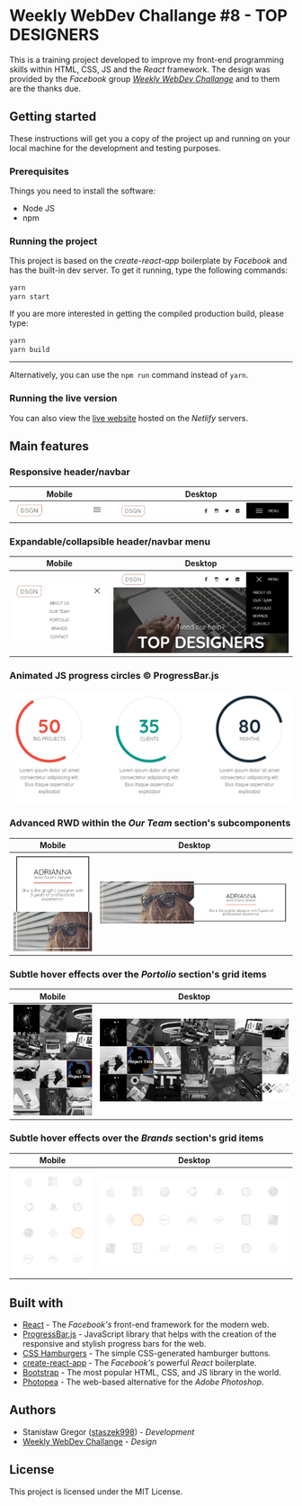 # Weekly WebDev Challange #8 - TOP DESIGNERS

This is a training project developed to improve my front-end programming skills within HTML, CSS, JS and the _React_ framework. The design was provided by the _Facebook_ group _[Weekly WebDev Challange](https://www.facebook.com/groups/940002776068923/)_ and to them are the thanks due.

## Getting started

These instructions will get you a copy of the project up and running on your local machine for the development and testing purposes.

### Prerequisites

Things you need to install the software:

- Node JS
- npm

### Running the project

This project is based on the _create-react-app_ boilerplate by _Facebook_ and has the built-in dev server. To get it running, type the following commands:

```
yarn
yarn start
```

If you are more interested in getting the compiled production build, please type:

```
yarn
yarn build
```

---

Alternatively, you can use the `npm run` command instead of `yarn`.

### Running the live version

You can also view the [live website](https://top-designers.netlify.com/) hosted on the _Netlify_ servers.

## Main features

### Responsive header/navbar

|                                       Mobile                                        |                                        Desktop                                        |
| :---------------------------------------------------------------------------------: | :-----------------------------------------------------------------------------------: |
| ![Mobile version of the header/navbar](./screenshots/header--collapsed--mobile.jpg) | ![Desktop version of the header/navbar](./screenshots/header--collapsed--desktop.jpg) |

### Expandable/collapsible header/navbar menu

|                                                     Mobile                                                      |                                                      Desktop                                                      |
| :-------------------------------------------------------------------------------------------------------------: | :---------------------------------------------------------------------------------------------------------------: |
| ![Mobile version of the header/navbar menu in the 'expanded' state](./screenshots/header--expanded--mobile.jpg) | ![Desktop version of the header/navbar menu in the 'expanded' state](./screenshots/header--expanded--desktop.jpg) |

### Animated JS progress circles &copy; ProgressBar.js

![Animated JS progress circles](./screenshots/circles.jpg)

### Advanced RWD within the _Our Team_ section's subcomponents

|                                          Mobile                                          |                                          Desktop                                           |
| :--------------------------------------------------------------------------------------: | :----------------------------------------------------------------------------------------: |
| ![Mobile view of the _Single Person_ component](./screenshots/single-person--mobile.jpg) | ![Desktop view of the _Single Person_ component](./screenshots/single-person--desktop.jpg) |

### Subtle hover effects over the _Portolio_ section's grid items

|                                     Mobile                                     |                                     Desktop                                      |
| :----------------------------------------------------------------------------: | :------------------------------------------------------------------------------: |
| ![Mobile view of the _Portfolio_ section](./screenshots/portfolio--mobile.jpg) | ![Desktop view of the _Portfolio_ section](./screenshots/portfolio--desktop.jpg) |

### Subtle hover effects over the _Brands_ section's grid items

|                                  Mobile                                  |                                  Desktop                                   |
| :----------------------------------------------------------------------: | :------------------------------------------------------------------------: |
| ![Mobile view of the _Brands_ section](./screenshots/brands--mobile.jpg) | ![Desktop view of the _Brands_ section](./screenshots/brands--desktop.jpg) |

## Built with

- [React](https://reactjs.org/) - The _Facebook's_ front-end framework for the modern web.
- [ProgressBar.js](https://kimmobrunfeldt.github.io/progressbar.js/) - JavaScript library that helps with the creation of the responsive and stylish progress bars for the web.
- [CSS Hamburgers](https://jonsuh.com/hamburgers/) - The simple CSS-generated hamburger buttons.
- [create-react-app](https://github.com/facebook/create-react-app) - The _Facebook's_ powerful _React_ boilerplate.
- [Bootstrap](https://getbootstrap.com/) - The most popular HTML, CSS, and JS library in the world.
- [Photopea](https://www.photopea.com/) - The web-based alternative for the _Adobe Photoshop_.

## Authors

- Stanisław Gregor ([staszek998](https://github.com/staszek998)) - _Development_
- [Weekly WebDev Challange](https://www.facebook.com/groups/940002776068923/) - _Design_

## License

This project is licensed under the MIT License.
